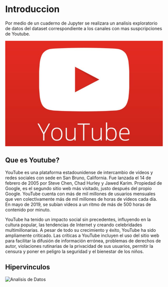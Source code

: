 # Introduccion

Por medio de un cuaderno de Jupyter se realizara un analisis exploratorio de datos del dataset correspondiente
a los canales con mas suspcripciones de Youtube.

![](./img/logo.jpg)

## Que es Youtube?

YouTube es una plataforma estadounidense de intercambio de vídeos y redes sociales con sede en San Bruno, California. Fue lanzada el 14 de febrero de 2005 por Steve Chen, Chad Hurley y Jawed Karim. Propiedad de Google, es el segundo sitio web más visitado, justo después del propio Google. YouTube cuenta con más de mil millones de usuarios mensuales que ven colectivamente más de mil millones de horas de vídeos cada día. En mayo de 2019, se subían vídeos a un ritmo de más de 500 horas de contenido por minuto.

YouTube ha tenido un impacto social sin precedentes, influyendo en la cultura popular, las tendencias de Internet y creando celebridades multimillonarias. A pesar de todo su crecimiento y éxito, YouTube ha sido ampliamente criticado. Las críticas a YouTube incluyen el uso del sitio web para facilitar la difusión de información errónea, problemas de derechos de autor, violaciones rutinarias de la privacidad de sus usuarios, permitir la censura y poner en peligro la seguridad y el bienestar de los niños.

## Hipervinculos

![Analisis de Datos](./notebook.ipynb)
